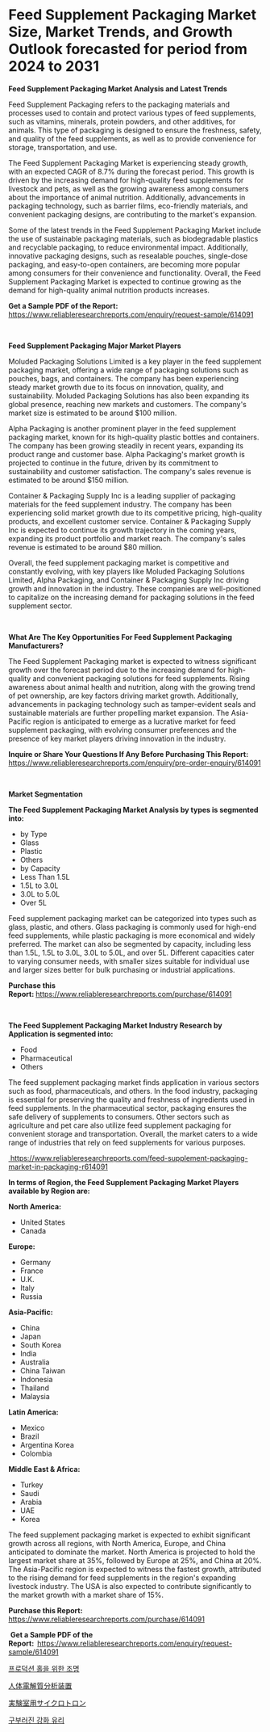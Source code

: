 <p><h1>Feed Supplement Packaging Market Size, Market Trends, and Growth Outlook forecasted for period from 2024 to 2031</h1></p><p><strong>Feed Supplement Packaging Market Analysis and Latest Trends</strong></p>
<p><p>Feed Supplement Packaging refers to the packaging materials and processes used to contain and protect various types of feed supplements, such as vitamins, minerals, protein powders, and other additives, for animals. This type of packaging is designed to ensure the freshness, safety, and quality of the feed supplements, as well as to provide convenience for storage, transportation, and use.</p><p>The Feed Supplement Packaging Market is experiencing steady growth, with an expected CAGR of 8.7% during the forecast period. This growth is driven by the increasing demand for high-quality feed supplements for livestock and pets, as well as the growing awareness among consumers about the importance of animal nutrition. Additionally, advancements in packaging technology, such as barrier films, eco-friendly materials, and convenient packaging designs, are contributing to the market's expansion.</p><p>Some of the latest trends in the Feed Supplement Packaging Market include the use of sustainable packaging materials, such as biodegradable plastics and recyclable packaging, to reduce environmental impact. Additionally, innovative packaging designs, such as resealable pouches, single-dose packaging, and easy-to-open containers, are becoming more popular among consumers for their convenience and functionality. Overall, the Feed Supplement Packaging Market is expected to continue growing as the demand for high-quality animal nutrition products increases.</p></p>
<p><strong>Get a Sample PDF of the Report:&nbsp;</strong> <a href="https://www.reliableresearchreports.com/enquiry/request-sample/614091">https://www.reliableresearchreports.com/enquiry/request-sample/614091</a></p>
<p>&nbsp;</p>
<p><strong>Feed Supplement Packaging Major Market Players</strong></p>
<p><p>Moluded Packaging Solutions Limited is a key player in the feed supplement packaging market, offering a wide range of packaging solutions such as pouches, bags, and containers. The company has been experiencing steady market growth due to its focus on innovation, quality, and sustainability. Moluded Packaging Solutions has also been expanding its global presence, reaching new markets and customers. The company's market size is estimated to be around $100 million.</p><p>Alpha Packaging is another prominent player in the feed supplement packaging market, known for its high-quality plastic bottles and containers. The company has been growing steadily in recent years, expanding its product range and customer base. Alpha Packaging's market growth is projected to continue in the future, driven by its commitment to sustainability and customer satisfaction. The company's sales revenue is estimated to be around $150 million.</p><p>Container & Packaging Supply Inc is a leading supplier of packaging materials for the feed supplement industry. The company has been experiencing solid market growth due to its competitive pricing, high-quality products, and excellent customer service. Container & Packaging Supply Inc is expected to continue its growth trajectory in the coming years, expanding its product portfolio and market reach. The company's sales revenue is estimated to be around $80 million.</p><p>Overall, the feed supplement packaging market is competitive and constantly evolving, with key players like Moluded Packaging Solutions Limited, Alpha Packaging, and Container & Packaging Supply Inc driving growth and innovation in the industry. These companies are well-positioned to capitalize on the increasing demand for packaging solutions in the feed supplement sector.</p></p>
<p>&nbsp;</p>
<p><strong>What Are The Key Opportunities For Feed Supplement Packaging Manufacturers?</strong></p>
<p><p>The Feed Supplement Packaging market is expected to witness significant growth over the forecast period due to the increasing demand for high-quality and convenient packaging solutions for feed supplements. Rising awareness about animal health and nutrition, along with the growing trend of pet ownership, are key factors driving market growth. Additionally, advancements in packaging technology such as tamper-evident seals and sustainable materials are further propelling market expansion. The Asia-Pacific region is anticipated to emerge as a lucrative market for feed supplement packaging, with evolving consumer preferences and the presence of key market players driving innovation in the industry.</p></p>
<p><strong>Inquire or Share Your Questions If Any Before Purchasing This Report:</strong> <a href="https://www.reliableresearchreports.com/enquiry/pre-order-enquiry/614091">https://www.reliableresearchreports.com/enquiry/pre-order-enquiry/614091</a></p>
<p>&nbsp;</p>
<p><strong>Market Segmentation</strong></p>
<p><strong>The Feed Supplement Packaging Market Analysis by types is segmented into:</strong></p>
<p><ul><li>by Type</li><li>Glass</li><li>Plastic</li><li>Others</li><li>by Capacity</li><li>Less Than 1.5L</li><li>1.5L to 3.0L</li><li>3.0L to 5.0L</li><li>Over 5L</li></ul></p>
<p><p>Feed supplement packaging market can be categorized into types such as glass, plastic, and others. Glass packaging is commonly used for high-end feed supplements, while plastic packaging is more economical and widely preferred. The market can also be segmented by capacity, including less than 1.5L, 1.5L to 3.0L, 3.0L to 5.0L, and over 5L. Different capacities cater to varying consumer needs, with smaller sizes suitable for individual use and larger sizes better for bulk purchasing or industrial applications.</p></p>
<p><strong>Purchase this Report:&nbsp;</strong><a href="https://www.reliableresearchreports.com/purchase/614091">https://www.reliableresearchreports.com/purchase/614091</a></p>
<p>&nbsp;</p>
<p><strong>The Feed Supplement Packaging Market Industry Research by Application is segmented into:</strong></p>
<p><ul><li>Food</li><li>Pharmaceutical</li><li>Others</li></ul></p>
<p><p>The feed supplement packaging market finds application in various sectors such as food, pharmaceuticals, and others. In the food industry, packaging is essential for preserving the quality and freshness of ingredients used in feed supplements. In the pharmaceutical sector, packaging ensures the safe delivery of supplements to consumers. Other sectors such as agriculture and pet care also utilize feed supplement packaging for convenient storage and transportation. Overall, the market caters to a wide range of industries that rely on feed supplements for various purposes.</p></p>
<p><a href="https://www.reliableresearchreports.com/feed-supplement-packaging-market-in-packaging-r614091">&nbsp;https://www.reliableresearchreports.com/feed-supplement-packaging-market-in-packaging-r614091</a></p>
<p><strong>In terms of Region, the Feed Supplement Packaging Market Players available by Region are:</strong></p>
<p>
    <p> <strong> North America: </strong>
        <ul>
            <li>United States</li>
            <li>Canada</li>
        </ul>
        </p> 
    <p> <strong> Europe: </strong>
        <ul>
            <li>Germany</li>
            <li>France</li>
            <li>U.K.</li>
            <li>Italy</li>
            <li>Russia</li>
        </ul>
        </p> 
    <p> <strong> Asia-Pacific: </strong>
        <ul>
            <li>China</li>
            <li>Japan</li>
            <li>South Korea</li>
            <li>India</li>
            <li>Australia</li>
            <li>China Taiwan</li>
            <li>Indonesia</li>
            <li>Thailand</li>
            <li>Malaysia</li>
        </ul>
        </p> 
    <p> <strong> Latin America: </strong>
        <ul>
            <li>Mexico</li>
            <li>Brazil</li>
            <li>Argentina Korea</li>
            <li>Colombia</li>
        </ul>
        </p> 
    <p> <strong> Middle East & Africa: </strong>
        <ul>
            <li>Turkey</li>
            <li>Saudi</li>
            <li>Arabia</li>
            <li>UAE</li>
            <li>Korea</li>
        </ul>
    </p>
    </p>
<p><p>The feed supplement packaging market is expected to exhibit significant growth across all regions, with North America, Europe, and China anticipated to dominate the market. North America is projected to hold the largest market share at 35%, followed by Europe at 25%, and China at 20%. The Asia-Pacific region is expected to witness the fastest growth, attributed to the rising demand for feed supplements in the region's expanding livestock industry. The USA is also expected to contribute significantly to the market growth with a market share of 15%.</p></p>
<p><strong>Purchase this Report: </strong><a href="https://www.reliableresearchreports.com/purchase/614091">https://www.reliableresearchreports.com/purchase/614091</a></p>
<p>&nbsp;<strong>Get a Sample PDF of the Report:&nbsp;&nbsp;</strong><a href="https://www.reliableresearchreports.com/enquiry/request-sample/614091">https://www.reliableresearchreports.com/enquiry/request-sample/614091</a></p>
<p><strong></strong></p>
<p><p><a href="https://github.com/Jimmieraun892023/Market-Research-Report-List-1/blob/main/401625791083.md">프로덕션 홀을 위한 조명</a></p><p><a href="https://github.com/zoetazuur/Market-Research-Report-List-1/blob/main/7147069107334.md">人体電解質分析装置</a></p><p><a href="https://github.com/dadanedu33/Market-Research-Report-List-1/blob/main/5619067107333.md">実験室用サイクロトロン</a></p><p><a href="https://github.com/joyliyu/Market-Research-Report-List-1/blob/main/772511191084.md">구부러진 강화 유리</a></p></p>